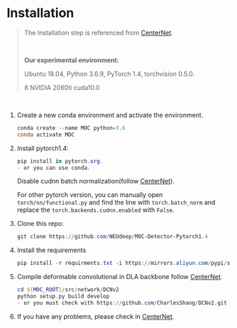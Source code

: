 # Installation

>The Installation step is referenced from [CenterNet](https://github.com/xingyizhou/CenterNet/blob/master/readme/INSTALL.md).
>
><br/>
>
>**Our experimental environment:** 
>
> Ubuntu 18.04,  Python 3.6.9, PyTorch 1.4, torchvision 0.5.0.
>
> 8 NVIDIA 2080ti cuda10.0

<br/>

1. Create a new conda environment and activate the environment.

   ~~~powershell
   conda create --name MOC python=3.6
   conda activate MOC
   ~~~
   
2. Install pytorch1.4:

   ~~~powershell
   pip install in pytorch.org.
   - or you can use conda. 
   ~~~

   Disable cudnn batch normalization(follow [CenterNet](https://github.com/xingyizhou/pytorch-pose-hg-3d/issues/16)).
   
    For other pytorch version, you can manually open `torch/nn/functional.py` and find the line with `torch.batch_norm` and replace the `torch.backends.cudnn.enabled` with `False`. 

3. Clone this repo:

   ~~~powershell
   git clone https://github.com/NEUdeep/MOC-Detector-Pytorch1.4
   ~~~


4. Install the requirements

   ~~~powershell
   pip install -r requirments.txt -i https://mirrors.aliyun.com/pypi/simple
   ~~~

5. Compile deformable convolutional in DLA backbone follow [CenterNet](https://github.com/xingyizhou/CenterNet/blob/master/readme/INSTALL.md).

   ~~~powershell
   cd ${MOC_ROOT}/src/network/DCNv2
   python setup.py build develop
   - or you must check with https://github.com/CharlesShang/DCNv2.git to make sure that is for you.
   ~~~

6. If you have any problems, please check in [CenterNet](https://github.com/xingyizhou/CenterNet/issues).

